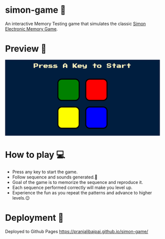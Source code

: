 # simon-game 🧠
An interactive Memory Testing game that simulates the classic [Simon Electronic Memory Game](https://en.wikipedia.org/wiki/Simon_(game)).

# Preview 🎪
![demo.gif](https://github.com/pranjalibajpai/simon-game/blob/master/demo.gif)

# How to play 💻
- Press any key to start the game.
- Follow sequence and sounds generated.💯
- Goal of the game is to memorize the sequence and reproduce it. 
- Each sequence performed correctly will make you level up.
- Experience the fun as you repeat the patterns and advance to higher levels.😉

# Deployment 🚀
 Deployed to Github Pages https://pranjalibajpai.github.io/simon-game/
 
 
